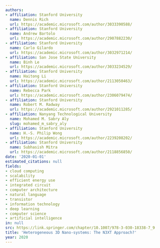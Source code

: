 ```yaml
---
authors:
- affiliation: Stanford University
  name: Dennis Rich
  url: https://academic.microsoft.com/author/3033390588/
- affiliation: Stanford University
  name: Andrew Bartolo
  url: https://academic.microsoft.com/author/2907882230/
- affiliation: Stanford University
  name: Carlo Gilardo
  url: https://academic.microsoft.com/author/3032971214/
- affiliation: San Jose State University
  name: Binh Le
  url: https://academic.microsoft.com/author/3033234529/
- affiliation: Stanford University
  name: Haitong Li
  url: https://academic.microsoft.com/author/2113050463/
- affiliation: Stanford University
  name: Rebecca Park
  url: https://academic.microsoft.com/author/2306079474/
- affiliation: Stanford University
  name: Robert M. Radway
  url: https://academic.microsoft.com/author/2921011285/
- affiliation: Nanyang Technological University
  name: Mohamed M. Sabry Aly
  slug: mohamed_m_sabry_aly
- affiliation: Stanford University
  name: H.-S. Philip Wong
  url: https://academic.microsoft.com/author/2239208202/
- affiliation: Stanford University
  name: Subhasish Mitra
  url: https://academic.microsoft.com/author/2118856850/
date: '2020-01-01'
estimated_citations: null
fields:
- cloud computing
- scalability
- efficient energy use
- integrated circuit
- computer architecture
- natural language
- transistor
- information technology
- deep learning
- computer science
- artificial intelligence
in: null
src: https://link.springer.com/chapter/10.1007/978-3-030-18338-7_9
title: 'Heterogeneous 3D Nano-systems: The N3XT Approach?'
year: 2020
---
```

